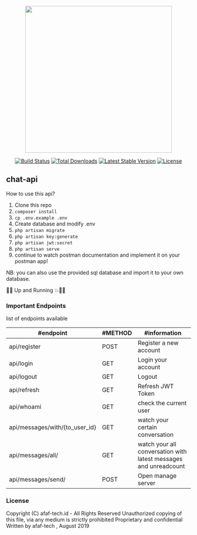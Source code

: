 <p align="center"><a href="https://laravel.com" target="_blank"><img src="https://raw.githubusercontent.com/laravel/art/master/logo-lockup/5%20SVG/2%20CMYK/1%20Full%20Color/laravel-logolockup-cmyk-red.svg" width="400"></a></p>

<p align="center">
<a href="https://travis-ci.org/laravel/framework"><img src="https://travis-ci.org/laravel/framework.svg" alt="Build Status"></a>
<a href="https://packagist.org/packages/laravel/framework"><img src="https://poser.pugx.org/laravel/framework/d/total.svg" alt="Total Downloads"></a>
<a href="https://packagist.org/packages/laravel/framework"><img src="https://poser.pugx.org/laravel/framework/v/stable.svg" alt="Latest Stable Version"></a>
<a href="https://packagist.org/packages/laravel/framework"><img src="https://poser.pugx.org/laravel/framework/license.svg" alt="License"></a>
</p>

## chat-api

How to use this api?

1. Clone this repo
2. `composer install`
3. `cp .env.example .env`
4. Create database and modify .env
5. `php artisan migrate`
6. `php artisan key:generate`
7. `php artisan jwt:secret`
8. `php artisan serve`
9. continue to watch postman documentation and implement it on your postman app!

NB: you can also use the provided sql database and import it to your own database. 

:raised_hands::collision:  Up and Running :collision::raised_hands::raised_hands:

### Important Endpoints

list of endpoints available 

#endpoint                       | #METHOD      | #information
-----------------------         | -------------| -----------------------
api/register                    | POST         | Register a new account
api/login                       | GET          | Login your account
api/logout                      | GET          | Logout 
api/refresh                     | GET          | Refresh JWT Token
api/whoami                      | GET          | check the current user
api/messages/with/{to_user_id}  | GET          | watch your certain conversation
api/messages/all/               | GET          | watch your all conversation with latest messages and unreadcount
api/messages/send/              | POST         | Open manage server


### License

Copyright (C) afaf-tech.id - All Rights Reserved
Unauthorized copying of this file, via any medium is strictly prohibited
Proprietary and confidential
Written by afaf-tech , August 2019
